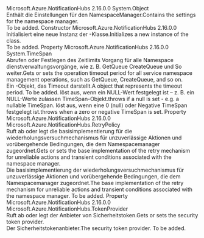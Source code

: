 <Type Name="NamespaceManagerSettings" FullName="Microsoft.Azure.NotificationHubs.NamespaceManagerSettings">
  <TypeSignature Language="C#" Value="public sealed class NamespaceManagerSettings" />
  <TypeSignature Language="ILAsm" Value=".class public auto ansi sealed beforefieldinit NamespaceManagerSettings extends System.Object" />
  <TypeSignature Language="DocId" Value="T:Microsoft.Azure.NotificationHubs.NamespaceManagerSettings" />
  <TypeSignature Language="VB.NET" Value="Public NotInheritable Class NamespaceManagerSettings" />
  <TypeSignature Language="F#" Value="type NamespaceManagerSettings = class" />
  <AssemblyInfo>
    <AssemblyName>Microsoft.Azure.NotificationHubs</AssemblyName>
    <AssemblyVersion>2.16.0.0</AssemblyVersion>
  </AssemblyInfo>
  <Base>
    <BaseTypeName>System.Object</BaseTypeName>
  </Base>
  <Interfaces />
  <Docs>
    <summary><span data-ttu-id="d5dac-101">Enthält die Einstellungen für den NamespaceManager.</span><span class="sxs-lookup"><span data-stu-id="d5dac-101">Contains the settings for the namespace manager.</span></span></summary>
    <remarks>To be added.</remarks>
  </Docs>
  <Members>
    <Member MemberName=".ctor">
      <MemberSignature Language="C#" Value="public NamespaceManagerSettings ();" />
      <MemberSignature Language="ILAsm" Value=".method public hidebysig specialname rtspecialname instance void .ctor() cil managed" />
      <MemberSignature Language="DocId" Value="M:Microsoft.Azure.NotificationHubs.NamespaceManagerSettings.#ctor" />
      <MemberSignature Language="VB.NET" Value="Public Sub New ()" />
      <MemberType>Constructor</MemberType>
      <AssemblyInfo>
        <AssemblyName>Microsoft.Azure.NotificationHubs</AssemblyName>
        <AssemblyVersion>2.16.0.0</AssemblyVersion>
      </AssemblyInfo>
      <Parameters />
      <Docs>
        <summary><span data-ttu-id="d5dac-102">Initialisiert eine neue Instanz der <see cref="T:Microsoft.Azure.NotificationHubs.NamespaceManagerSettings" />-Klasse.</span><span class="sxs-lookup"><span data-stu-id="d5dac-102">Initializes a new instance of the <see cref="T:Microsoft.Azure.NotificationHubs.NamespaceManagerSettings" /> class.</span></span></summary>
        <remarks>To be added.</remarks>
      </Docs>
    </Member>
    <Member MemberName="OperationTimeout">
      <MemberSignature Language="C#" Value="public TimeSpan OperationTimeout { get; set; }" />
      <MemberSignature Language="ILAsm" Value=".property instance valuetype System.TimeSpan OperationTimeout" />
      <MemberSignature Language="DocId" Value="P:Microsoft.Azure.NotificationHubs.NamespaceManagerSettings.OperationTimeout" />
      <MemberSignature Language="VB.NET" Value="Public Property OperationTimeout As TimeSpan" />
      <MemberSignature Language="F#" Value="member this.OperationTimeout : TimeSpan with get, set" Usage="Microsoft.Azure.NotificationHubs.NamespaceManagerSettings.OperationTimeout" />
      <MemberType>Property</MemberType>
      <AssemblyInfo>
        <AssemblyName>Microsoft.Azure.NotificationHubs</AssemblyName>
        <AssemblyVersion>2.16.0.0</AssemblyVersion>
      </AssemblyInfo>
      <ReturnValue>
        <ReturnType>System.TimeSpan</ReturnType>
      </ReturnValue>
      <Docs>
        <summary><span data-ttu-id="d5dac-103">Abrufen oder Festlegen des Zeitlimits Vorgang für alle Namespace dienstverwaltungsvorgänge, wie z. B. GetQueue CreateQueue und So weiter.</span><span class="sxs-lookup"><span data-stu-id="d5dac-103">Gets or sets the operation timeout period for all service namespace management operations, such as GetQueue, CreateQueue, and so on.</span></span></summary>
        <value><span data-ttu-id="d5dac-104">Ein <see cref="T:System.TimeSpan" /> -Objekt, das Timeout darstellt.</span><span class="sxs-lookup"><span data-stu-id="d5dac-104">A <see cref="T:System.TimeSpan" /> object that represents the timeout period.</span></span></value>
        <remarks>To be added.</remarks>
        <exception cref="T:System.ArgumentNullException"><span data-ttu-id="d5dac-105">löst aus, wenn ein NULL-Wert festgelegt ist – z. B. ein NULL-Werte zulassen TimeSpan-Objekt.</span><span class="sxs-lookup"><span data-stu-id="d5dac-105">throws if a null is set - e.g. a nullable TimeSpan.</span></span></exception>
        <exception cref="T:System.ArgumentOutOfRangeException"><span data-ttu-id="d5dac-106">löst aus, wenn eine 0 (null) oder Negative TimeSpan festgelegt ist.</span><span class="sxs-lookup"><span data-stu-id="d5dac-106">throws when a zero or negative TimeSpan is set.</span></span></exception>
      </Docs>
    </Member>
    <Member MemberName="RetryPolicy">
      <MemberSignature Language="C#" Value="public Microsoft.Azure.NotificationHubs.RetryPolicy RetryPolicy { get; set; }" />
      <MemberSignature Language="ILAsm" Value=".property instance class Microsoft.Azure.NotificationHubs.RetryPolicy RetryPolicy" />
      <MemberSignature Language="DocId" Value="P:Microsoft.Azure.NotificationHubs.NamespaceManagerSettings.RetryPolicy" />
      <MemberSignature Language="VB.NET" Value="Public Property RetryPolicy As RetryPolicy" />
      <MemberSignature Language="F#" Value="member this.RetryPolicy : Microsoft.Azure.NotificationHubs.RetryPolicy with get, set" Usage="Microsoft.Azure.NotificationHubs.NamespaceManagerSettings.RetryPolicy" />
      <MemberType>Property</MemberType>
      <AssemblyInfo>
        <AssemblyName>Microsoft.Azure.NotificationHubs</AssemblyName>
        <AssemblyVersion>2.16.0.0</AssemblyVersion>
      </AssemblyInfo>
      <ReturnValue>
        <ReturnType>Microsoft.Azure.NotificationHubs.RetryPolicy</ReturnType>
      </ReturnValue>
      <Docs>
        <summary><span data-ttu-id="d5dac-107">Ruft ab oder legt die basisimplementierung für die wiederholungsversuchmechanismus für unzuverlässige Aktionen und vorübergehende Bedingungen, die dem Namespacemanager zugeordnet.</span><span class="sxs-lookup"><span data-stu-id="d5dac-107">Gets or sets the base implementation of the retry mechanism for unreliable actions and transient conditions associated with the namespace manager.</span></span></summary>
        <value><span data-ttu-id="d5dac-108">Die basisimplementierung der wiederholungsversuchmechanismus für unzuverlässige Aktionen und vorübergehende Bedingungen, die dem Namespacemanager zugeordnet.</span><span class="sxs-lookup"><span data-stu-id="d5dac-108">The base implementation of the retry mechanism for unreliable actions and transient conditions associated with the namespace manager.</span></span></value>
        <remarks>To be added.</remarks>
      </Docs>
    </Member>
    <Member MemberName="TokenProvider">
      <MemberSignature Language="C#" Value="public Microsoft.Azure.NotificationHubs.TokenProvider TokenProvider { get; set; }" />
      <MemberSignature Language="ILAsm" Value=".property instance class Microsoft.Azure.NotificationHubs.TokenProvider TokenProvider" />
      <MemberSignature Language="DocId" Value="P:Microsoft.Azure.NotificationHubs.NamespaceManagerSettings.TokenProvider" />
      <MemberSignature Language="VB.NET" Value="Public Property TokenProvider As TokenProvider" />
      <MemberSignature Language="F#" Value="member this.TokenProvider : Microsoft.Azure.NotificationHubs.TokenProvider with get, set" Usage="Microsoft.Azure.NotificationHubs.NamespaceManagerSettings.TokenProvider" />
      <MemberType>Property</MemberType>
      <AssemblyInfo>
        <AssemblyName>Microsoft.Azure.NotificationHubs</AssemblyName>
        <AssemblyVersion>2.16.0.0</AssemblyVersion>
      </AssemblyInfo>
      <ReturnValue>
        <ReturnType>Microsoft.Azure.NotificationHubs.TokenProvider</ReturnType>
      </ReturnValue>
      <Docs>
        <summary><span data-ttu-id="d5dac-109">Ruft ab oder legt der Anbieter von Sicherheitstoken.</span><span class="sxs-lookup"><span data-stu-id="d5dac-109">Gets or sets the security token provider.</span></span></summary>
        <value><span data-ttu-id="d5dac-110">Der Sicherheitstokenanbieter.</span><span class="sxs-lookup"><span data-stu-id="d5dac-110">The security token provider.</span></span></value>
        <remarks>To be added.</remarks>
      </Docs>
    </Member>
  </Members>
</Type>